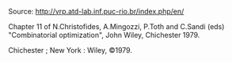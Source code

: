 Source: http://vrp.atd-lab.inf.puc-rio.br/index.php/en/

Chapter 11 of N.Christofides, A.Mingozzi, P.Toth and C.Sandi (eds) "Combinatorial optimization", John Wiley, Chichester 1979.

Chichester ; New York : Wiley, ©1979.
